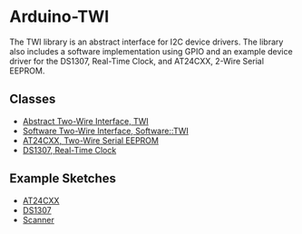 # Arduino-TWI

The TWI library is an abstract interface for I2C device drivers. The
library also includes a software implementation using GPIO and an
example device driver for the DS1307, Real-Time Clock, and AT24CXX,
2-Wire Serial EEPROM.

## Classes

* [Abstract Two-Wire Interface, TWI](./src/TWI.h)
* [Software Two-Wire Interface, Software::TWI](./src/Software/TWI.h)
* [AT24CXX, Two-Wire Serial EEPROM](./src/AT24CXX.h)
* [DS1307, Real-Time Clock](./src/DS1307.h)

## Example Sketches

* [AT24CXX](./examples/AT24CXX.h)
* [DS1307](./examples/DS1307)
* [Scanner](./examples/Scanner)
